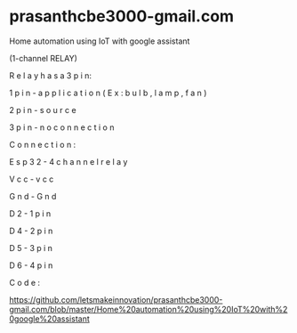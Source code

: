# prasanthcbe3000-gmail.com

Home automation using IoT with google assistant 

(1-channel RELAY)

 R e l a y   h a s   a   3   p i n:
 
 1 p i n   -   a p p l i c a t i o n   ( E x :   b u l b ,   l a m p ,   f a n ) 
 
 2 p i n   -   s o u r c e   
 
 3 p i n   -   n o   c o n n e c t i o n 
 
 C o n n e c t i o n : 
 
 E s p 3 2   -   4   c h a n n e l   r e l a y 
 
 V c c   -   v c c 
 
 G n d   -   G n d
 
 D 2   -   1 p i n 
 
 D 4   -   2 p i n 
 
 D 5   -   3 p i n 
 
 D 6   -   4 p i n 
 
 C o d e : 
 
 https://github.com/letsmakeinnovation/prasanthcbe3000-gmail.com/blob/master/Home%20automation%20using%20IoT%20with%20google%20assistant
